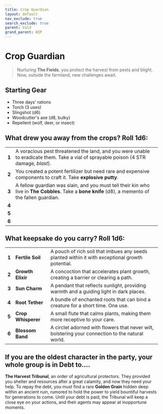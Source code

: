 ```yaml
---
title: Crop Guardian
layout: default
nav_exclude: true
search_exclude: true
parent: Vald
grand_parent: WIP
---
```


# Crop Guardian

> Nurturing **The Fields**, you protect the harvest from pests and blight. Now, outside the farmland, new challenges await.

## Starting Gear

- Three days' rations
- Torch (3 uses)
- Slingshot (d6)
- Woodcutter's axe (d8, bulky)
- Repellent (wolf, deer, or insect)
 
## What drew you away from the crops? Roll 1d6:

|       |                                                              |
| ----- | ------------------------------------------------------------ |
| **1** | A voracious pest threatened the land, and you were unable to eradicate them. Take a vial of sprayable poison (4 STR damage, _blast_). |
| **2** | You created a potent fertilizer but need rare and expensive components to craft it. Take **explosive putty**.   |
| **3** | A fellow guardian was slain, and you must tell their kin who live in **The Cobbles**. Take a **bone knife** (d8), a memento of the fallen guardian. |
| **4** |  |
| **5** |  |
| **6** |  |

## What keepsake do you carry? Roll 1d6:

|       |                    |                                                              |
| ----- | ------------------ | ------------------------------------------------------------ |
| **1** | **Fertile Soil**   | A pouch of rich soil that imbues any seeds planted within it with exceptional growth potential. |
| **2** | **Growth Elixir**  | A concoction that accelerates plant growth, creating a barrier or clearing a path. |
| **3** | **Sun Charm**      | A pendant that reflects sunlight, providing warmth and a guiding light in dark places. |
| **4** | **Root Tether**    | A bundle of enchanted roots that can bind a creature for a short time. One use. |
| **5** | **Crop Whisperer** | A small flute that calms plants, making them more receptive to your care. |
| **6** | **Blossom Band**   | A circlet adorned with flowers that never wilt, bolstering your connection to the natural world. |

## If you are the oldest character in the party, your whole group is in Debt to....

**The Harvest Tribunal**, an order of agricultural protectors. They provided you shelter and resources after a great calamity, and now they need your help. To repay the debt, you must find a rare **Golden Grain** hidden deep within an ancient ruin, rumored to hold the power to yield bountiful harvests for generations to come. Until your debt is paid, the Tribunal will keep a close eye on your actions, and their agents may appear at inopportune moments.